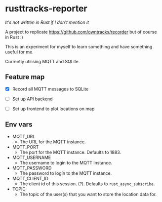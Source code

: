# rusttracks-reporter

*It's not written in Rust if I don't mention it*

A project to replicate https://github.com/owntracks/recorder but of course in Rust :)

This is an experiment for myself to learn something and have something useful for me.

Currently utilising MQTT and SQLite.

## Feature map
- [x] Record all MQTT messages to SQLite
- [ ] Set up API backend
- [ ] Set up frontend to plot locations on map


## Env vars

 - MQTT_URL
    - The URL for the MQTT instance.
 - MQTT_PORT
    - The port for the MQTT instance. Defaults to 1883.
 - MQTT_USERNAME
    - The username to login to the MQTT instance.
 - MQTT_PASSWORD
    - The password to login to the MQTT instance.
 - MQTT_CLIENT_ID
    - The client id of this session. (?). Defaults to `rust_async_subscribe`.
 - TOPIC
    - The topic of the user(s) that you want to store the location data for.
